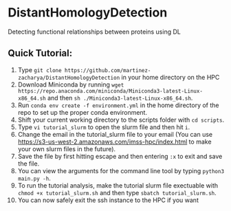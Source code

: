 # DistantHomologyDetection
Detecting functional relationships between proteins using DL

## Quick Tutorial:

1. Type ```git clone https://github.com/martinez-zacharya/DistantHomologyDetection``` in your home directory on the HPC
3. Download Miniconda by running ```wget https://repo.anaconda.com/miniconda/Miniconda3-latest-Linux-x86_64.sh``` and then ```sh ./Miniconda3-latest-Linux-x86_64.sh```.
4. Run ```conda env create -f environment.yml``` in the home directory of the repo to set up the proper conda environment.
5. Shift your current working directory to the scripts folder with ```cd scripts```.
6. Type ```vi tutorial_slurm``` to open the slurm file and then hit ```i```.
7. Change the email in the tutorial_slurm file to your email (You can use https://s3-us-west-2.amazonaws.com/imss-hpc/index.html to make your own slurm files in the future).
8. Save the file by first hitting escape and then entering ```:x``` to exit and save the file. 
9. You can view the arguments for the command line tool by typing ```python3 main.py -h```.
10. To run the tutorial analysis, make the tutorial slurm file exectuable with ```chmod +x tutorial_slurm.sh``` and then type ```sbatch tutorial_slurm.sh```.
11. You can now safely exit the ssh instance to the HPC if you want
